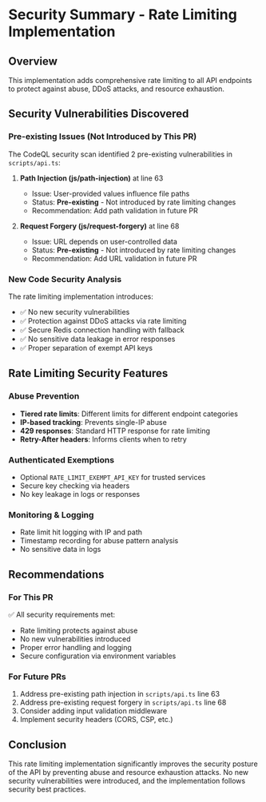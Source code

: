 # Security Summary - Rate Limiting Implementation

## Overview
This implementation adds comprehensive rate limiting to all API endpoints to protect against abuse, DDoS attacks, and resource exhaustion.

## Security Vulnerabilities Discovered

### Pre-existing Issues (Not Introduced by This PR)
The CodeQL security scan identified 2 pre-existing vulnerabilities in `scripts/api.ts`:

1. **Path Injection (js/path-injection)** at line 63
   - Issue: User-provided values influence file paths
   - Status: **Pre-existing** - Not introduced by rate limiting changes
   - Recommendation: Add path validation in future PR

2. **Request Forgery (js/request-forgery)** at line 68
   - Issue: URL depends on user-controlled data
   - Status: **Pre-existing** - Not introduced by rate limiting changes
   - Recommendation: Add URL validation in future PR

### New Code Security Analysis
The rate limiting implementation introduces:
- ✅ No new security vulnerabilities
- ✅ Protection against DDoS attacks via rate limiting
- ✅ Secure Redis connection handling with fallback
- ✅ No sensitive data leakage in error responses
- ✅ Proper separation of exempt API keys

## Rate Limiting Security Features

### Abuse Prevention
- **Tiered rate limits**: Different limits for different endpoint categories
- **IP-based tracking**: Prevents single-IP abuse
- **429 responses**: Standard HTTP response for rate limiting
- **Retry-After headers**: Informs clients when to retry

### Authenticated Exemptions
- Optional `RATE_LIMIT_EXEMPT_API_KEY` for trusted services
- Secure key checking via headers
- No key leakage in logs or responses

### Monitoring & Logging
- Rate limit hit logging with IP and path
- Timestamp recording for abuse pattern analysis
- No sensitive data in logs

## Recommendations

### For This PR
✅ All security requirements met:
- Rate limiting protects against abuse
- No new vulnerabilities introduced
- Proper error handling and logging
- Secure configuration via environment variables

### For Future PRs
1. Address pre-existing path injection in `scripts/api.ts` line 63
2. Address pre-existing request forgery in `scripts/api.ts` line 68
3. Consider adding input validation middleware
4. Implement security headers (CORS, CSP, etc.)

## Conclusion
This rate limiting implementation significantly improves the security posture of the API by preventing abuse and resource exhaustion attacks. No new security vulnerabilities were introduced, and the implementation follows security best practices.
